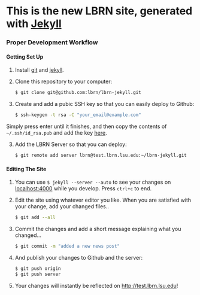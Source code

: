 # This is the new LBRN site, generated with [Jekyll][1]


### Proper Development Workflow

#### Getting Set Up

1. Install [git][2] and [jekyll][3].
2. Clone this repository to your computer:
    ``` bash
    $ git clone git@github.com:lbrn/lbrn-jekyll.git
    ```

3. Create and add a pubic SSH key so that you can easily deploy to Github:
    ```bash
    $ ssh-keygen -t rsa -C "your_email@example.com"
    ```
  Simply press enter until it finishes, and then copy the contents of `~/.ssh/id_rsa.pub` and add the key [here][4].

3. Add the LBRN Server so that you can deploy:
    ```bash
    $ git remote add server lbrn@test.lbrn.lsu.edu:~/lbrn-jekyll.git
    ```

#### Editing The Site

1. You can use `$ jekyll --server --auto` to see your changes on [localhost:4000](http://localhost:4000) while you develop. Press `ctrl+c` to end.
2. Edit the site using whatever editor you like. When you are satisfied with your change, add your changed files..
    ```bash
    $ git add --all
    ```

3. Commit the changes and add a short message explaining what you changed...
    ```bash
    $ git commit -m "added a new news post"
    ```

4. And publish your changes to Github and the server:
    ```bash
    $ git push origin
    $ git push server
    ```

5. Your changes will instantly be reflected on http://test.lbrn.lsu.edu!


[1]: https://github.com/mojombo/jekyll#jekyll
[2]: http://git-scm.com/
[3]: https://github.com/mojombo/jekyll/wiki/install
[4]: https://github.com/settings/ssh